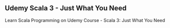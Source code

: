 ## Udemy Scala 3 - Just What You Need
Learn Scala Programming on Udemy Course - Scala 3: Just What You Need
